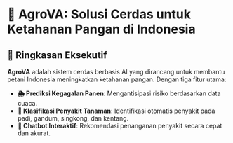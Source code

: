 # 🌾 AgroVA: Solusi Cerdas untuk Ketahanan Pangan di Indonesia

## 📝 Ringkasan Eksekutif

**AgroVA** adalah sistem cerdas berbasis AI yang dirancang untuk membantu petani Indonesia meningkatkan ketahanan pangan. Dengan tiga fitur utama:
- **🌦️ Prediksi Kegagalan Panen**: Mengantisipasi risiko berdasarkan data cuaca.
- **🌱 Klasifikasi Penyakit Tanaman**: Identifikasi otomatis penyakit pada padi, gandum, singkong, dan kentang.
- **🤖 Chatbot Interaktif**: Rekomendasi penanganan penyakit secara cepat dan akurat.
